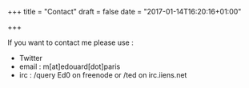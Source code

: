 +++
title = "Contact"
draft = false
date = "2017-01-14T16:20:16+01:00"

+++

If you want to contact me please use :

*  Twitter
*  email : m[at]edouard[dot]paris
*  irc : /query Ed0 on freenode or /ted on irc.iiens.net
